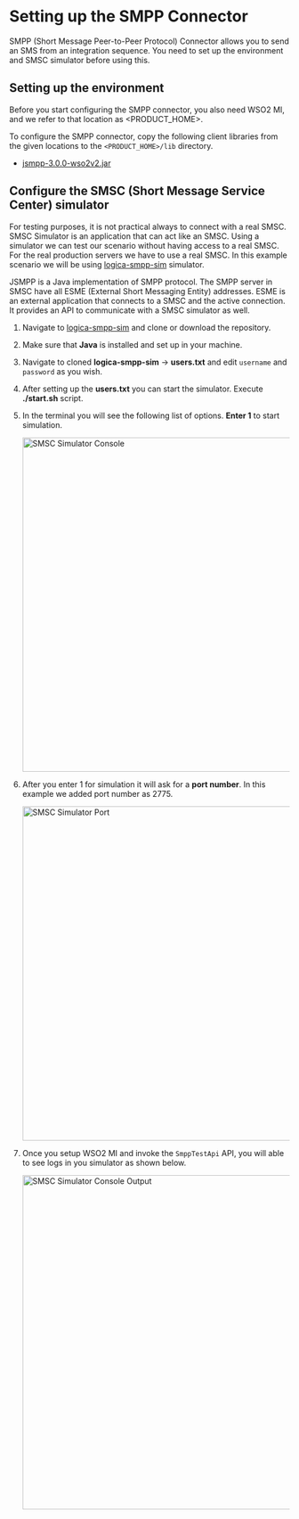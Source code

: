 # Setting up the SMPP Connector 

SMPP (Short Message Peer-to-Peer Protocol) Connector allows you to send an SMS from an integration sequence. You need to set up the environment and SMSC simulator before using this. 
 
## Setting up the environment

Before you start configuring the SMPP connector, you also need WSO2 MI, and we refer to that location as <PRODUCT_HOME>.

To configure the SMPP connector, copy the following client libraries from the given locations to the `<PRODUCT_HOME>/lib` directory.

* [jsmpp-3.0.0-wso2v2.jar](https://maven.wso2.org/nexus/content/groups/wso2-public/org/jsmpp/jsmpp/3.0.0-wso2v2/jsmpp-3.0.0-wso2v2.jar)

## Configure the SMSC (Short Message Service Center) simulator

For testing purposes, it is not practical always to connect with a real SMSC. SMSC Simulator is an application that can act like an SMSC. Using a simulator we can test our scenario without having access to a real SMSC. For the real production servers we have to use a real SMSC. In this example scenario we will be using [logica-smpp-sim](https://github.com/smn/logica-smpp-sim) simulator. 

JSMPP is a Java implementation of SMPP protocol. The SMPP server in SMSC have all ESME (External Short Messaging Entity) addresses. ESME is an external application that connects to a SMSC and the active connection. It provides an API to communicate with a SMSC simulator as well.

1. Navigate to [logica-smpp-sim](https://github.com/smn/logica-smpp-sim) and clone or download the repository.

2. Make sure that **Java** is installed and set up in your machine.

3. Navigate to cloned **logica-smpp-sim** -> **users.txt** and edit `username` and `password` as you wish.

4. After setting up the **users.txt** you can start the simulator. Execute **./start.sh** script. 

5. In the terminal you will see the following list of options. **Enter 1** to start simulation. 
   
   <img src="{{base_path}}/assets/img/integrate/connectors/smpp-simulator.png" title="SMSC Simulator Console" width="600" alt="SMSC Simulator Console"/> 

6. After you enter 1 for simulation it will ask for a **port number**. In this example we added port number as 2775.

   <img src="{{base_path}}/assets/img/integrate/connectors/smpp-simulator-port.png" title="SMSC Simulator Port" width="600" alt="SMSC Simulator Port"/>
    
7. Once you setup WSO2 MI and invoke the `SmppTestApi` API, you will able to see logs in you simulator as shown below.
   
   <img src="{{base_path}}/assets/img/integrate/connectors/smpp-simulator-output.png" title="SMSC Simulator Console Output" width="600" alt="SMSC Simulator Console Output"/>